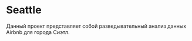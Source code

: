 # Seattle
Данный проект представляет собой разведывательный анализ данных Airbnb для города Сиэтл. 
